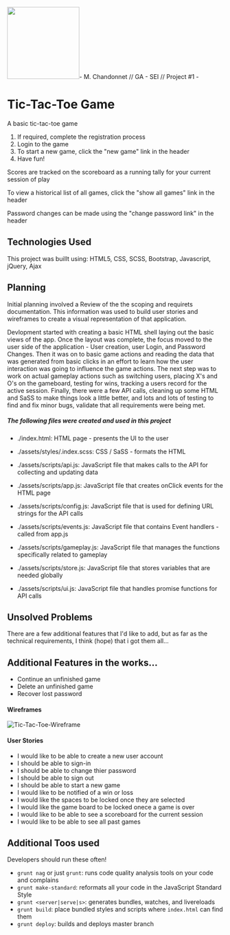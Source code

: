 <img src=https://user-images.githubusercontent.com/21346239/91862876-7bf3f580-ec3c-11ea-94d6-5236f3867a9c.png width="168" height="168">- M. Chandonnet // GA - SEI // Project #1 -

# Tic-Tac-Toe Game

A basic tic-tac-toe game
1. If required, complete the registration process
2. Login to the game
3. To start a new game, click the "new game" link in the header
4. Have fun!

Scores are tracked on the scoreboard as a running tally for your current session of play

To view a historical list of all games, click the "show all games" link in the header

Password changes can be made using the "change password link" in the header


## Technologies Used

This project was buillt using: HTML5, CSS, SCSS, Bootstrap, Javascript, jQuery, Ajax


## Planning

Initial planning involved a Review of the the scoping and requirets documentation.  This information was used to build user stories and wireframes to create a visual representation of that application.

Devlopment started with creating a basic HTML shell laying out the basic views of the app.  Once the layout was complete, the focus moved to the user side of the application - User creation, user Login, and Password Changes.  Then it was on to basic game actions and reading the data that was generated from basic clicks in an effort to learn how the user interaction was going to influence the game actions.  The next step was to work on actual gameplay actions such as switching users, placing X's and O's on the gameboard, testing for wins, tracking a users record for the active session.  Finally, there were a few API calls, cleaning up some HTML and SaSS to make things look a little better, and lots and lots of testing to find and fix minor bugs, validate that all requirements were being met.


##### The following files were created and used in this project

+ ./index.html: HTML page - presents the UI to the user

+ ./assets/styles/.index.scss: CSS / SaSS - formats the HTML

+ ./assets/scripts/api.js: JavaScript file that makes calls to the API for collecting and updating data

+ ./assets/scripts/app.js: JavaScript file that creates onClick events for the HTML page

+ ./assets/scripts/config.js: JavaScript file that is used for defining URL strings for the API calls

+ ./assets/scripts/events.js: JavaScript file that contains Event handlers - called from app.js

+ ./assets/scripts/gameplay.js: JavaScript file that manages the functions specifically related to gameplay

+ ./assets/scripts/store.js: JavaScript file that stores variables that are needed globally

+ ./assets/scripts/ui.js: JavaScript file that handles promise functions for API calls


## Unsolved Problems
There are a few additional features that I'd like to add, but as far as the technical requirements, I think (hope) that i got them all...


## Additional Features in the works...

+ Continue an unfinished game
+ Delete an unfinished game
+ Recover lost password



#### Wireframes
![Tic-Tac-Toe-Wireframe](https://user-images.githubusercontent.com/21346239/91862735-57981900-ec3c-11ea-8415-71feda54be3b.png)


#### User Stories

+ I would like to be able to create a new user account
+ I should be able to sign-in
+ I should be able to change thier password
+ I should be able to sign out
+ I should be able to start a new game
+ I would like to be notified of a win or loss
+ I would like the spaces to be locked once they are selected
+ I would like the game board to be locked onece a game is over 
+ I would like to be able to see a scoreboard for the current session
+ I would like to be able to see all past games



## Additional Toos used
Developers should run these often!

- `grunt nag` or just `grunt`: runs code quality analysis tools on your code
    and complains
- `grunt make-standard`: reformats all your code in the JavaScript Standard Style
- `grunt <server|serve|s>`: generates bundles, watches, and livereloads
- `grunt build`: place bundled styles and scripts where `index.html` can find
    them
- `grunt deploy`: builds and deploys master branch
